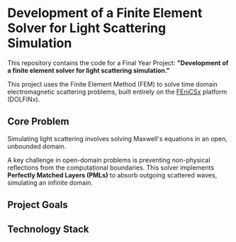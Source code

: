 # Development of a Finite Element Solver for Light Scattering Simulation

This repository contains the code for a Final Year Project: **"Development of a finite element solver for light scattering simulation."**

This project uses the Finite Element Method (FEM) to solve time domain electromagnetic scattering problems, built entirely on the [FEniCSx](https://fenicsproject.org/) platform (DOLFINx).

## Core Problem
Simulating light scattering involves solving Maxwell's equations in an open, unbounded domain.

A key challenge in open-domain problems is preventing non-physical reflections from the computational boundaries. 
This solver implements **Perfectly Matched Layers (PMLs)** to absorb outgoing scattered waves, simulating an infinite domain.

## Project Goals


## Technology Stack

